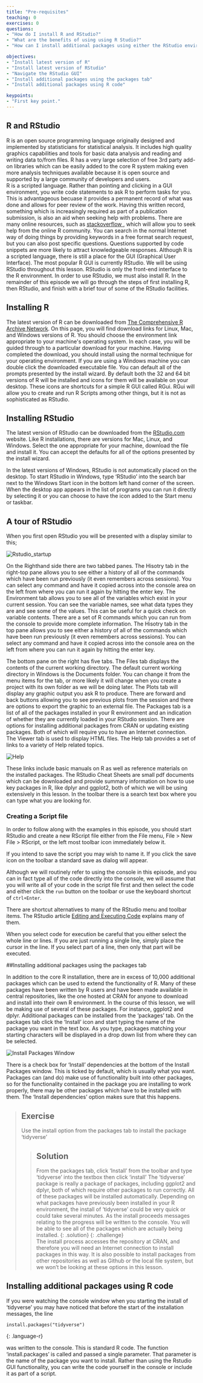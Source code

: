 ```yaml
---
title: "Pre-requisites"
teaching: 0
exercises: 0
questions:
- "How do I install R and RStudio?"
- "What are the benefits of using using R Studio?"
- "How can I install additional packages using either the RStudio environment or simple R code"

objectives:
- "Install latest version of R"
- "Install latest version of RStudio"
- "Navigate the RStudio GUI"
- "Install additional packages using the packages tab"
- "Install additional packages using R code"

keypoints:
- "First key point."
---
```


## R and RStudio
R is an open source programming language originally designed and implemented by statisticians for statistical analysis. It includes high quality graphics capabilities and tools for basic data analysis and reading and writing data to/from files.
R has a very large selection of free 3rd party add-on libraries which can be easily added to the core R system making even more analysis techniques available because it is open source and supported by a large community of developers and users.  
R is a scripted language. Rather than pointing and clicking in a GUI environment, you write code statements to ask R to perform tasks for you. This is advantageous becuase it provides a permanent record of what was done and allows for peer review of the work.
Having this written record, something which is increasingly required as part of a publication submission, is also an aid when seeking help with problems. 
There are many online resources, such as [stackoverflow ]( https://stackoverflow.com/questions/tagged/r),  which will allow you to seek help from the online R community. You can search in the normal Internet way of doing things by providing keywords in a free format search request, but you can also post specific questions. Questions supported by code snippets are more likely to attract knowledgeable responses.
Although R is a scripted language, there is still a place for the GUI (Graphical User Interface). The most popular R GUI is currently RStudio. We will be using RStudio throughout this lesson. RStudio is only the front-end interface to the R environment. In order to use RStudio, we must also install R.
In the remainder of this episode we will go through the steps of first installing R, then RStudio, and finish with a brief tour of some of the RStudio facilities.

## Installing R
The latest version of R can be downloaded from [The Comprehensive R Archive Network]( https://cran.r-project.org/). On this page, you will find download links for Linux, Mac, and Windows versions of R. You should choose the environment link appropriate to your machine's operating system. In each case, you will be guided through to a particular download for your machine. 
Having completed the download, you should install using the normal technique for your operating environment. If you are using a Windows machine you can double click the downloaded executable file.  You can default all of the prompts presented by the install wizard. By default both the 32 and 64 bit versions of R will be installed and icons for them will be available on your desktop.
These icons are shortcuts for a simple R GUI called RGui. RGui will allow you to create and run R Scripts among other things, but it is not as sophisticated as RStudio. 

## Installing RStudio
The latest version of RStudio can be downloaded from the [RStudio.com]( https://www.rstudio.com/) website.
Like R installations, there are versions for Mac, Linux, and Windows. Select the one appropriate for your machine, download the file and install it. You can accept the defaults for all of the options presented by the install wizard.

In the latest versions of Windows, RStudio is not automatically placed on the desktop. To start RStudio in Windows, type ‘RStudio’ into the search bar next to the Windows Start icon in the bottom left hand corner of the screen. When the desktop app appears in the list of programs you can run it directly by selecting it or you can choose to have the icon added to the Start menu or taskbar. 

## A tour of RStudio
When you first open RStudio you will be presented with a display similar to this;

![Rstudio_startup](../fig/R_00_Rstudio_01.png)

On the Righthand side there are two tabbed panes. The Hisotry tab in the right-top pane allows you to see either a history of all of the commands which have been run previously (it even remembers across sessions).  You can select any command and have it copied across into the console area on the left from where you can run it again by hitting the enter key. The Environment tab allows you to see all of the variables which exist in your current session. You can see the variable names, see what data types they are and see some of the values.  This can be useful for a quick check on variable contents. There are a set of R commands which you can run from the console to provide more complete information. The Hisotry tab in the top pane allows you to see either a history of all of the commands which have been run previously (it even remembers across sessions).  You can select any command and have it copied across into the console area on the left from where you can run it again by hitting the enter key. 

The bottom pane on the right has five tabs. 
The Files tab displays the contents of the current working directory. The default current working directory in Windows is the Documents folder.  You can change it from the menu items for the tab, or more likely it will change when you create a project with its own folder as we will be doing later. 
The Plots tab will display any graphic output you ask R to produce. There are forward and back buttons allowing you to see previous plots from the session and there are options to export the graphic to an external file.
The Packages tab is a list of all of the packages installed in your R environment and an indication of whether they are currently loaded in your RStudio session. There are options for installing additional packages from CRAN or updating existing packages. Both of which will require you to have an Internet connection.
The Viewer tab is used to display HTML files.
The Help tab provides a set of links to a variety of Help related topics. 

![Help](../fig/R_00_Rstudio_02.png)

These links include basic manuals on R  as well as reference materials on the installed packages. The RStudio Cheat Sheets are small pdf documents which can be downloaded and provide summary information on how to use key packages in R, like dplyr and ggplot2, both of which we will be using extensively in this lesson.
In the toolbar there is a search text box where you can type what you are looking for.
### Creating a Script file
In order to follow along with the examples in this episode, you should start RStudio and create a new RScript file either from the File menu, File > New File > RScript, or the left most toolbar icon immediately below it.

If you intend to save the script you may wish to name it. If you click the save icon on the toolbar a standard save as dialog will appear.

Although we will routinely refer to using the console in this episode, and you can in fact type all of the code directly into the console, we will assume that you will write all of your code in the script file first and then select the code and either click the `run` button on the toolbar or use the keyboard shortcut of `ctrl+Enter`.

There are shortcut alternatives to many of the RStudio menu and toolbar items. The RStudio article [Editing and Executing Code](https://support.rstudio.com/hc/en-us/articles/200484448-Editing-and-Executing-Code) explains many of them.

When you select code for execution be careful that you either select the whole line or lines. If you are just running a single line, simply place the cursor in the line. If you select part of a line, then only that part will be executed.

##Installing additional packages using the packages tab

In addition to the core R installation, there are in excess of 10,000 additional packages which can be used to extend the functionality of R. Many of these packages have been written by R users and have been made available in central repositories, like the one hosted at CRAN for anyone to download and install into their own R environment. In the course of this lesson, we will be making use of several of these packages.  For instance, ggplot2 and dplyr. 
Additional packages can be installed from the ‘packages’ tab.
On the packages tab click the ‘Install’ icon and start typing the name of the package you want in the text box. As you type, packages matching your starting characters will be displayed in a drop down list from where they can be selected.

![Install Packages Window](../fig/R_00_Rstudio_03.png)

There is a check box for ‘Install’ dependencies at the bottom of the Install Packages window. This is ticked by default, which is usually what you want. Packages can (and do) make use of functionality built into other packages, so for the functionality contained in the package you are installing to work properly, there may be other packages which have to be installed with them. The ‘Install dependencies’ option makes sure that this happens.

> ## Exercise
> Use the install option from the packages tab to install the package ‘tidyverse’
>
>
> > ## Solution
> > From the packages tab, click ‘Install’ from the toolbar and type ‘tidyverse’ into the textbox then click ‘install’
> > The ‘tidyverse’ package is really a package of packages, including ggplot2 and dplyr, both of which require other packages to run correctly. All of these packages will be installed automatically.
> > Depending on what packages have previously been installed in your R environment, the install of ‘tidyverse’ could be very quick or could take several minutes.
> > As the install proceeds messages relating to the progress will be written to the console. You will be able to see all of the packages which are actually being installed.
> {: .solution}
{: .challenge}  
The install process accesses the repository at CRAN, and therefore you will need an Internet connection to install packages in this way.
It is also possible to install packages from other repositories as well as Github or the local file system, but we won’t be looking at these options in this lesson.


## Installing additional packages using R code
If you were watching the console window when you starting the install of ‘tidyverse’ you may have noticed that before the start of the installation messages, the line

~~~
install.packages("tidyverse")
~~~
{: .language-r}

was written to the console. 
This is standard R code. The function ‘install.packages’ is called and passed a single parameter.  That parameter is the name of the package you want to install.
Rather than using the Rstudio GUI functionality, you can write the code yourself in the console or include it as part of a script.

